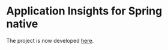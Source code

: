 # Application Insights for Spring native

The project is now developed [here](https://github.com/Azure/azure-sdk-for-java/tree/main/sdk/spring/spring-cloud-azure-starter-monitor).